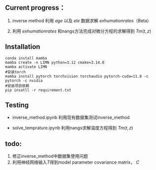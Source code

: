 ## Current progress：
1. inverse method 利用 $age$ 以及 $ele$ 数据求解 $exhumation rates$（Beta）

2. 利用 $exhumation rates$ 和nangs方法完成对微分方程的求解得到 $Tm(t,z)$ 

## Installation

    conda install mamba
    mamba create -n LIMN python=3.12 cmake=3.14.0
    mamba activate LIMN
    #安装torch
    mamba install pytorch torchvision torchaudio pytorch-cuda=11.8 -c pytorch -c nvidia
    #安装项目依赖
    pip insatll -r requirement.txt
    
## Testing

* inverse_method.ipynb 利用现有数据集测试inverse_method 

* solve_temprature.ipynb 利用nangs求解温度方程得到 $Tm(t,z)$ 

## todo:
1. 修正inverse_method中数据集使用问题
1. 利用神经网络输入$T$得到model parameter covariance matrix，  $C$ 